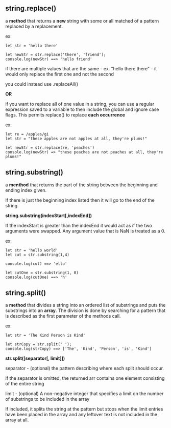 ## string.replace() 

a **method** that returns a **new** string with some or all matched of a pattern replaced by a replacement.

ex: 
```
let str = 'hello there'

let newStr = str.replace('there', 'friend');
console.log(newStr) ==> 'hello friend'
```

if there are multiple values that are the same - 
ex. "hello there there" - it would only replace the first one and not the second

you could instead use .replaceAll() 

**OR**

if you want to replace all of one value in a string, you can use a regular expression saved to a variable to then include the global and ignore case flags. This permits replace() to replace **each occurrence** 

ex:
```
let re = /apples/gi
let str = "these apples are not apples at all, they're plums!"

let newStr = str.replace(re, 'peaches')
console.log(newStr) => "these peaches are not peaches at all, they're plums!"

```

## string.substring()

a **menthod** that returns the part of the string between the beginning and ending index given.

If there is just the beginning index listed then it will go to the end of the string.

**string.substring(indexStart[,indexEnd])**

If the indexStart is greater than the indexEnd it would act as if the two arguments were swapped. Any argument value that is NaN is treated as a 0.

ex:
```
let str = 'hello world'
let cut = str.substring(1,4)

console.log(cut) ==> 'ello'

let cutOne = str.substring(1, 0)
console.log(cutOne) ==> 'h'
```

## string.split() 

a **method** that divides a string into an ordered list of substrings and puts the substrings into an **array**. The division is done by searching for a pattern that is described as the first parameter of the methods call.

ex: 
```
let str = 'The Kind Person is Kind'

let strCopy = str.split(' ');
console.log(strCopy) ==> ['The', 'Kind', 'Person', 'is', 'Kind']
```

**str.split([separator[, limit]])**

separator - (optional) the pattern describing where each split should occur. 

If the separator is omitted, the returned arr contains one element consisting of the entire string

limit - (optional) A non-negative integer that specifies a limit on the number of substrings to be included in the array

If included, it splits the string at the pattern but stops when the limit entries have been placed in the array and any leftover text is not included in the array at all. 
